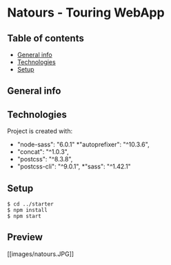 # Natours - Touring WebApp</h1>


## Table of contents

* [General info](#general-info)
* [Technologies](#technologies)
* [Setup](#setup)


## General info



## Technologies
Project is created with:
* "node-sass": "6.0.1"
*"autoprefixer": "^10.3.6",
 *   "concat": "^1.0.3",
  *  "postcss": "^8.3.8",
   * "postcss-cli": "^9.0.1",
    *"sass": "^1.42.1"


## Setup

```
$ cd ../starter
$ npm install
$ npm start
```

## Preview
[[images/natours.JPG]]
